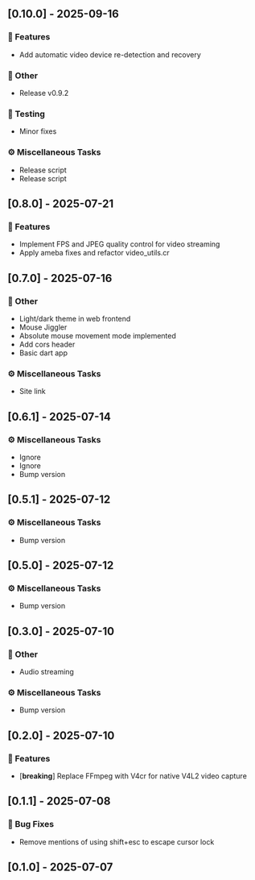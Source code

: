 ## [0.10.0] - 2025-09-16

### 🚀 Features

- Add automatic video device re-detection and recovery

### 💼 Other

- Release v0.9.2

### 🧪 Testing

- Minor fixes

### ⚙️ Miscellaneous Tasks

- Release script
- Release script
## [0.8.0] - 2025-07-21

### 🚀 Features

- Implement FPS and JPEG quality control for video streaming
- Apply ameba fixes and refactor video_utils.cr
## [0.7.0] - 2025-07-16

### 💼 Other

- Light/dark theme in web frontend
- Mouse Jiggler
- Absolute mouse movement mode implemented
- Add cors header
- Basic dart app

### ⚙️ Miscellaneous Tasks

- Site link
## [0.6.1] - 2025-07-14

### ⚙️ Miscellaneous Tasks

- Ignore
- Ignore
- Bump version
## [0.5.1] - 2025-07-12

### ⚙️ Miscellaneous Tasks

- Bump version
## [0.5.0] - 2025-07-12

### ⚙️ Miscellaneous Tasks

- Bump version
## [0.3.0] - 2025-07-10

### 💼 Other

- Audio streaming

### ⚙️ Miscellaneous Tasks

- Bump version
## [0.2.0] - 2025-07-10

### 🚀 Features

- [**breaking**] Replace FFmpeg with V4cr for native V4L2 video capture
## [0.1.1] - 2025-07-08

### 🐛 Bug Fixes

- Remove mentions of using shift+esc to escape cursor lock
## [0.1.0] - 2025-07-07
